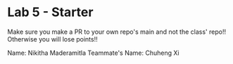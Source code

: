 # Lab 5 - Starter
Make sure you make a PR to your own repo's main and not the class' repo!! Otherwise you will lose points!!

Name: Nikitha Maderamitla
Teammate's Name: Chuheng Xi
